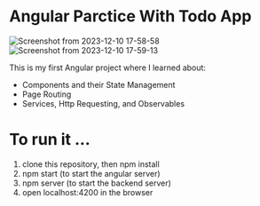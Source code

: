 # Angular Parctice With Todo App


![Screenshot from 2023-12-10 17-58-58](https://github.com/yonatan-h/angular-practice-todo/assets/99685585/b39f93d6-49c9-42a3-abc3-42ca8efd5d12)
![Screenshot from 2023-12-10 17-59-13](https://github.com/yonatan-h/angular-practice-todo/assets/99685585/1fe46357-7534-4f9f-bed8-1155f42270c5)

This is my first Angular project where I learned about:
* Components and their State Management
* Page Routing
* Services, Http Requesting, and Observables

# To run it ...
1. clone this repository, then npm install
2. npm start (to start the angular server)
3. npm server (to start the backend server)
4. open localhost:4200 in the browser 
